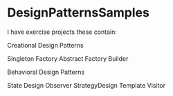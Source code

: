 # DesignPatternsSamples

I have exercise projects these contain:

Creational Design Patterns

  Singleton
  Factory
  Abstract Factory
  Builder
  
Behavioral Design Patterns
  
  State Design
  Observer
  StrategyDesign
  Template
  Visitor
  
  
  
